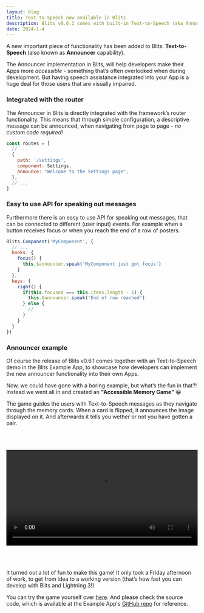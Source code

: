 ```yaml
---
layout: blog
title: Text-to-Speech now available in Blits
description: Blits v0.6.1 comes with built-in Text-to-Speech (aka Announcing) capabilities to make your Apps more accessible
date: 2024-1-4
---
```


A new important piece of functionality has been added to Blits: **Text-to-Speech** (also known as **Announcer** capability).

The Announcer implementation in Blits, will help developers make their Apps more _accessible_ - something that’s often overlooked when during development. But having speech assistance integrated into your App is a huge deal for those users that are visually impaired.

### Integrated with the router

The Announcer in Blits is directly integrated with the framework’s router functionality. This means that through simple configuration, a descriptive message can be announced, when navigating from page to page - _no custom code required_! 

```js
const routes = [
  // ...
  {
    path: '/settings',
    component: Settings,
    announce: "Welcome to the Settings page",
  },
  // ...
]

```

### Easy to use API for speaking out messages

Furthermore there is an easy to use API for speaking out messages, that can be connected to different (user input) events. For example when a button receives focus or when you reach the end of a row of posters.

```js
Blits.Component('MyComponent', {
  // ...
  hooks: {
    focus() {
      this.$announcer.speak('MyComponent just got focus')
    }
  },
  keys: {
    right() {
      if(this.focused === this.items.length - 1) {
        this.$announcer.speak('End of row reached')
      } else {
        //
      }
    }
  }
})

```

### Announcer example

Of course the release of Blits v0.6.1 comes together with an Text-to-Speech demo in the Blits Example App, to showcase how developers can implement the new announcer functionality into their own Apps.

Now, we could have gone with a boring example, but what’s the fun in that?! Instead we went all in and created an **"Accessible Memory Game"** 😀

The game guides the users with Text-to-Speech messages as they navigate through the memory cards. When a card is flipped, it announces the image displayed on it. And afterwards it tells you wether or not you have gotten a pair. 


<video width="100%" style="margin: 48px 0px" controls>
  <source src="/assets/blogs/accessible-memory-game.mp4" type="video/mp4">
</video>


It turned out a lot of fun to make this game! It only took a Friday afternoon of work, to get from idea to a working version (that’s how fast you can develop with Blits and Lightning 3!)

You can try the game yourself over [here](https://blits-demo.lightningjs.io/). And please check the source code, which is available at the Example App's [GitHub repo](https://github.com/lightning-js/blits-example-app) for reference.

